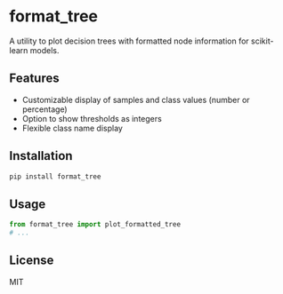 # format_tree

A utility to plot decision trees with formatted node information for scikit-learn models.

## Features
- Customizable display of samples and class values (number or percentage)
- Option to show thresholds as integers
- Flexible class name display

## Installation
```bash
pip install format_tree
```

## Usage
```python
from format_tree import plot_formatted_tree
# ...
```

## License
MIT
